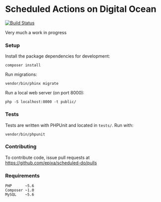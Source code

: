 # Scheduled Actions on Digital Ocean

[![Build Status](https://travis-ci.org/epixa/scheduled-do.svg?branch=master)](https://travis-ci.org/epixa/scheduled-do)

Very much a work in progress

### Setup

Install the package dependencies for development:

```
composer install
```

Run migrations:

```
vendor/bin/phinx migrate
```

Run a local web server (on port 8000):

```
php -S localhost:8000 -t public/
```

### Tests

Tests are written with PHPUnit and located in `tests/`. Run with:

```
vendor/bin/phpunit
```

### Contributing

To contribute code, issue pull requests at https://github.com/epixa/scheduled-do/pulls

### Requirements

```
PHP      ~5.6
Composer ~1.0
MySQL    ~5.6
```
